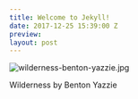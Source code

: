 ```yaml
---
title: Welcome to Jekyll!
date: 2017-12-25 15:39:00 Z
preview: 
layout: post
---
```


![wilderness-benton-yazzie.jpg](/uploads/wilderness-benton-yazzie.jpg)

Wilderness by Benton Yazzie